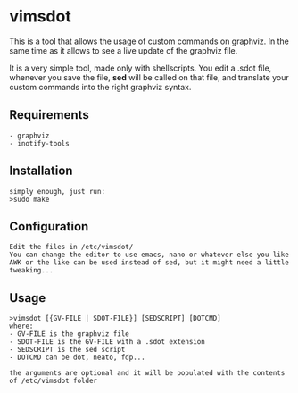 # vimsdot
This is a tool that allows the usage of custom commands on graphviz. In the same time as it allows to see a live update of the graphviz file.

It is a very simple tool, made only with shellscripts.
You edit a .sdot file, whenever you save the file, **sed** will be called on that file, and translate your custom commands into the right graphviz syntax.


## Requirements
	- graphviz 
	- inotify-tools 

## Installation
	simply enough, just run:
	>sudo make

## Configuration
	Edit the files in /etc/vimsdot/
	You can change the editor to use emacs, nano or whatever else you like
	AWK or the like can be used instead of sed, but it might need a little tweaking...

## Usage 
	>vimsdot [{GV-FILE | SDOT-FILE}] [SEDSCRIPT] [DOTCMD]
	where:
	- GV-FILE is the graphviz file
	- SDOT-FILE is the GV-FILE with a .sdot extension
	- SEDSCRIPT is the sed script 
	- DOTCMD can be dot, neato, fdp... 
	
	the arguments are optional and it will be populated with the contents of /etc/vimsdot folder
		
	

	
	
